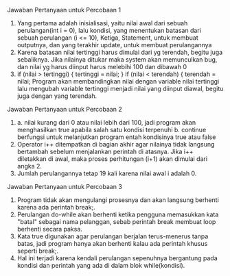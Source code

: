 Jawaban Pertanyaan untuk Percobaan 1

1. Yang pertama adalah inisialisasi, yaitu nilai awal dari sebuah perulangan(int i = 0), lalu kondisi, yang menentukan batasan dari sebuah perulangan (i <= 10), Ketiga, Statement, untuk membuat outputnya, dan yang terakhir update, untuk membuat perulangannya
2. Karena batasan nilai tertinggi harus dimulai dari yg terendah, begitu juga sebaliknya. Jika nilainya ditukar maka system akan memunculkan bug, dan nilai yg harus diinput harus melebihi 100 dan dibawah 0
3. if (nilai > tertinggi) {
                tertinggi = nilai;
            }
            if (nilai < terendah) {
                terendah = nilai;
    Program akan membandingkan nilai dengan variable nilai tertinggi lalu mengubah variable tertinggi menjadi nilai yang diinput diawal, begitu juga dengan yang terendah.

Jawaban Pertanyaan untuk Percobaan 2

1. a. nilai kurang dari 0 atau nilai lebih dari 100, jadi program akan menghasilkan true apabila salah satu kondisi terpenuhi
    b. continue berfungsi untuk melanjutkan program entah kondisinya true atau false
2. Operator i++ ditempatkan di bagian akhir agar nilainya tidak langsung bertambah sebelum menjalankan perintah di atasnya. Jika i++ diletakkan di awal, maka proses perhitungan (i+1) akan dimulai dari angka 2.
3. Jumlah perulangannya tetap 19 kali karena nilai awal i adalah 0.

Jawaban Pertanyaan untuk Percobaan 3

1. Program tidak akan mengulangi prosesnya dan akan langsung berhenti karena ada perintah break;.
2. Perulangan do-while akan berhenti ketika pengguna memasukkan kata "batal" sebagai nama pelanggan, sebab perintah break membuat loop berhenti secara paksa.
3. Kata true digunakan agar perulangan berjalan terus-menerus tanpa batas, jadi program hanya akan berhenti kalau ada perintah khusus seperti break;.
4. Hal ini terjadi karena kendali perulangan sepenuhnya bergantung pada kondisi dan perintah yang ada di dalam blok while(kondisi).
